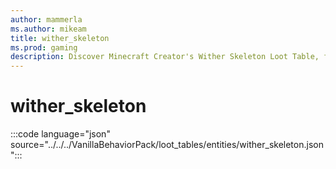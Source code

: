 ```yaml
---
author: mammerla
ms.author: mikeam
title: wither_skeleton
ms.prod: gaming
description: Discover Minecraft Creator's Wither Skeleton Loot Table, featuring coal, bones, and skulls with enchanting functions. Learn more now!
---
```


# wither_skeleton

:::code language="json" source="../../../VanillaBehaviorPack/loot_tables/entities/wither_skeleton.json":::
